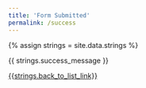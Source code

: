 ```yaml
---
title: 'Form Submitted'
permalink: /success
---
```

<div style="grid-column: 2 / span 6">

<style> 
{% include css/styles.css %}
main > header { grid-column: 2 / span 6; }
</style>

{% assign strings = site.data.strings %}

<div class="result-status-message">
{{ strings.success_message }}
</div>


<a href="../course-list">{{strings.back_to_list_link}}</a>

</div>